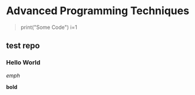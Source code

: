 # Advanced Programming Techniques 

>print("Some Code")
>i=1

## test repo

### Hello World

*emph*

**bold**
